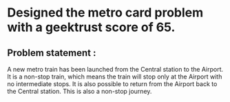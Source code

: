 # Designed the metro card problem with a geektrust score of 65. 

## Problem statement :
A new metro train has been launched from the Central station to the Airport. It is a non-stop train, which means the train will stop only at the Airport with no intermediate stops. 
It is also possible to return from the Airport back to the Central station. This is also a non-stop journey.

